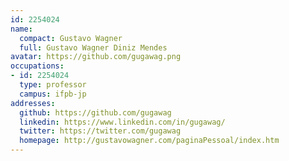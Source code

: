 ```yaml
---
id: 2254024
name:
  compact: Gustavo Wagner
  full: Gustavo Wagner Diniz Mendes
avatar: https://github.com/gugawag.png
occupations:
- id: 2254024
  type: professor
  campus: ifpb-jp
addresses:
  github: https://github.com/gugawag
  linkedin: https://www.linkedin.com/in/gugawag/
  twitter: https://twitter.com/gugawag
  homepage: http://gustavowagner.com/paginaPessoal/index.htm
---
```

